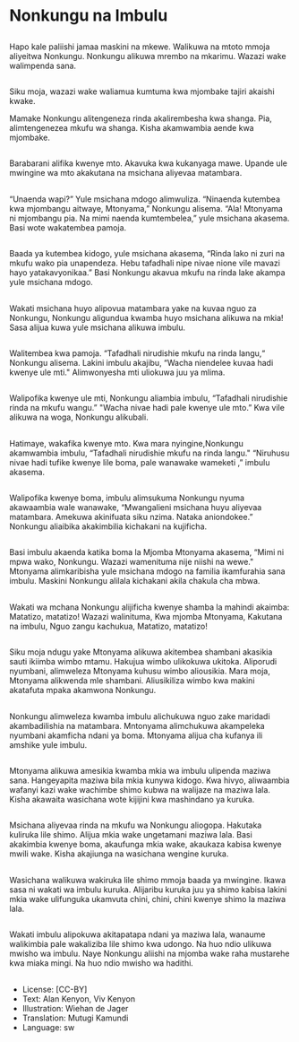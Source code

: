 # Nonkungu na Imbulu

##
Hapo kale paliishi jamaa maskini na
mkewe. Walikuwa na mtoto mmoja
aliyeitwa Nonkungu.
Nonkungu alikuwa mrembo na
mkarimu. Wazazi wake walimpenda
sana.

##
Siku moja, wazazi wake waliamua
kumtuma kwa mjombake tajiri
akaishi kwake.

Mamake Nonkungu alitengeneza
rinda akalirembesha kwa shanga.
Pia, alimtengenezea mkufu wa
shanga.
Kisha akamwambia aende kwa
mjombake.

##
Barabarani alifika kwenye mto.
Akavuka kwa kukanyaga mawe.
Upande ule mwingine wa mto
akakutana na msichana aliyevaa
matambara.

##
“Unaenda wapi?” Yule msichana
mdogo alimwuliza.
“Ninaenda kutembea kwa
mjombangu aitwaye, Mtonyama,”
Nonkungu alisema.
“Ala! Mtonyama ni mjombangu pia.
Na mimi naenda kumtembelea,”
yule msichana akasema.
Basi wote wakatembea pamoja.

##
Baada ya kutembea kidogo, yule
msichana akasema, “Rinda lako ni
zuri na mkufu wako pia
unapendeza. Hebu tafadhali nipe
nivae nione vile mavazi hayo
yatakavyonikaa.”
Basi Nonkungu akavua mkufu na
rinda lake akampa yule msichana
mdogo.

##
Wakati msichana huyo alipovua
matambara yake na kuvaa nguo za
Nonkungu, Nonkungu aligundua
kwamba huyo msichana alikuwa na
mkia!
Sasa alijua kuwa yule msichana
alikuwa imbulu.

##
Walitembea kwa pamoja.
“Tafadhali nirudishie mkufu na rinda
langu,“ Nonkungu alisema.
Lakini imbulu akajibu, “Wacha
niendelee kuvaa hadi kwenye ule
mti."
Alimwonyesha mti uliokuwa juu ya
mlima.

##
Walipofika kwenye ule mti,
Nonkungu aliambia imbulu,
“Tafadhali nirudishie rinda na mkufu
wangu.”
"Wacha nivae hadi pale kwenye ule
mto.”
Kwa vile alikuwa na woga,
Nonkungu alikubali.

##
Hatimaye, wakafika kwenye mto.
Kwa mara nyingine,Nonkungu
akamwambia imbulu, “Tafadhali
nirudishie mkufu na rinda langu."
“Niruhusu nivae hadi tufike kwenye
lile boma, pale wanawake wameketi
,” imbulu akasema.

##
Walipofika kwenye boma, imbulu
alimsukuma Nonkungu nyuma
akawaambia wale wanawake,
“Mwangalieni msichana huyu
aliyevaa matambara. Amekuwa
akinifuata siku nzima.
Nataka aniondokee.”
Nonkungu aliaibika akakimbilia
kichakani na kujificha.

##
Basi imbulu akaenda katika boma la
Mjomba Mtonyama akasema,
“Mimi ni mpwa wako, Nonkungu.
Wazazi wamenituma nije niishi na
wewe."
Mtonyama alimkaribisha yule
msichana mdogo na familia
ikamfurahia sana imbulu.
Maskini Nonkungu alilala kichakani
akila chakula cha mbwa.

##
Wakati wa mchana Nonkungu
alijificha kwenye shamba la mahindi
akaimba:
Matatizo, matatizo!
Wazazi walinituma,
Kwa mjomba Mtonyama,
Kakutana na imbulu,
Nguo zangu kachukua,
Matatizo, matatizo!

##
Siku moja ndugu yake Mtonyama
alikuwa akitembea shambani
akasikia sauti ikiimba wimbo
mtamu. Hakujua wimbo ulikokuwa
ukitoka.
Aliporudi nyumbani, alimweleza
Mtonyama kuhusu wimbo aliousikia.
Mara moja, Mtonyama alikwenda
mle shambani.
Aliusikiliza wimbo kwa makini
akatafuta mpaka akamwona
Nonkungu.

##
Nonkungu alimweleza kwamba
imbulu alichukuwa nguo zake
maridadi akambadilishia na
matambara.
Mntonyama alimchukuwa
akampeleka nyumbani akamficha
ndani ya boma.
Mtonyama alijua cha kufanya ili
amshike yule imbulu.

##
Mtonyama alikuwa amesikia
kwamba mkia wa imbulu ulipenda
maziwa sana.
Hangeyapita maziwa bila mkia
kunywa kidogo. Kwa hivyo,
aliwaambia wafanyi kazi wake
wachimbe shimo kubwa na walijaze
na maziwa lala.
Kisha akawaita wasichana wote
kijijini kwa mashindano ya kuruka.

##
Msichana aliyevaa rinda na mkufu
wa Nonkungu aliogopa. Hakutaka
kuliruka lile shimo. Alijua mkia wake
ungetamani maziwa lala.
Basi akakimbia kwenye boma,
akaufunga mkia wake, akaukaza
kabisa kwenye mwili wake.
Kisha akajiunga na wasichana
wengine kuruka.

##
Wasichana walikuwa wakiruka lile
shimo mmoja baada ya mwingine.
Ikawa sasa ni wakati wa imbulu
kuruka.
Alijaribu kuruka juu ya shimo kabisa
lakini mkia wake ulifunguka
ukamvuta chini, chini, chini kwenye
shimo la maziwa lala.

##
Wakati imbulu alipokuwa
akitapatapa ndani ya maziwa lala,
wanaume walikimbia pale
wakaliziba lile shimo kwa udongo.
Na huo ndio ulikuwa mwisho wa
imbulu.
Naye Nonkungu aliishi na mjomba
wake raha mustarehe kwa miaka
mingi.
Na huo ndio mwisho wa hadithi.

##
* License: [CC-BY]
* Text: Alan Kenyon, Viv Kenyon
* Illustration: Wiehan de Jager
* Translation: Mutugi Kamundi
* Language: sw
